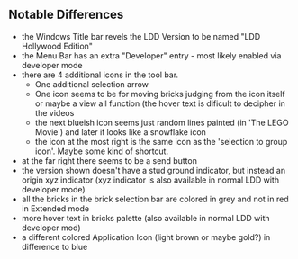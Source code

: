 ## Notable Differences ##

- the Windows Title bar revels the LDD Version to be named "LDD Hollywood Edition"
- the Menu Bar has an extra "Developer" entry - most likely enabled via developer mode
- there are 4 additional icons in the tool bar.
  - One additional selection arrow
  - One icon seems to be for moving bricks judging from the icon itself or maybe a view all function (the hover text is dificult to decipher in the videos
  - the next blueish icon seems just random lines painted (in 'The LEGO Movie') and later it looks like a snowflake icon
  - the icon at the most right is the same icon as the 'selection to group icon'. Maybe some kind of shortcut.
- at the far right there seems to be a send button
- the version shown doesn't have a stud ground indicator, but instead an origin xyz indicator (xyz indicator is also available in normal LDD with developer mode)
- all the bricks in the brick selection bar are colored in grey and not in red in Extended mode
- more hover text in bricks palette (also available in normal LDD with developer mod)
- a different colored Application Icon (light brown or maybe gold?) in difference to blue
